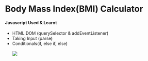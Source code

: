 # Body Mass Index(BMI) Calculator

#### Javascript Used & Learnt
<ul>
  <li>
HTML DOM (querySelector & addEventListener)
  </li>
  <li>
Taking Input (parse)
  </li>
  <li>
Conditionals(if, else if, else)
  </li>
  
<br>
 <img src = "https://scontent.fbir2-1.fna.fbcdn.net/v/t1.6435-9/234611244_370407838037604_3121134394685549652_n.jpg?_nc_cat=108&ccb=1-5&_nc_sid=b9115d&_nc_ohc=quiEWmrEzUAAX_U60Ma&_nc_ht=scontent.fbir2-1.fna&oh=8ee93bbb6a9f2e024123653f48e09ce5&oe=6144CD7F">
